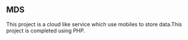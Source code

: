 ## MDS

This project is a cloud like service which use mobiles to store data.This project is completed using PHP.
